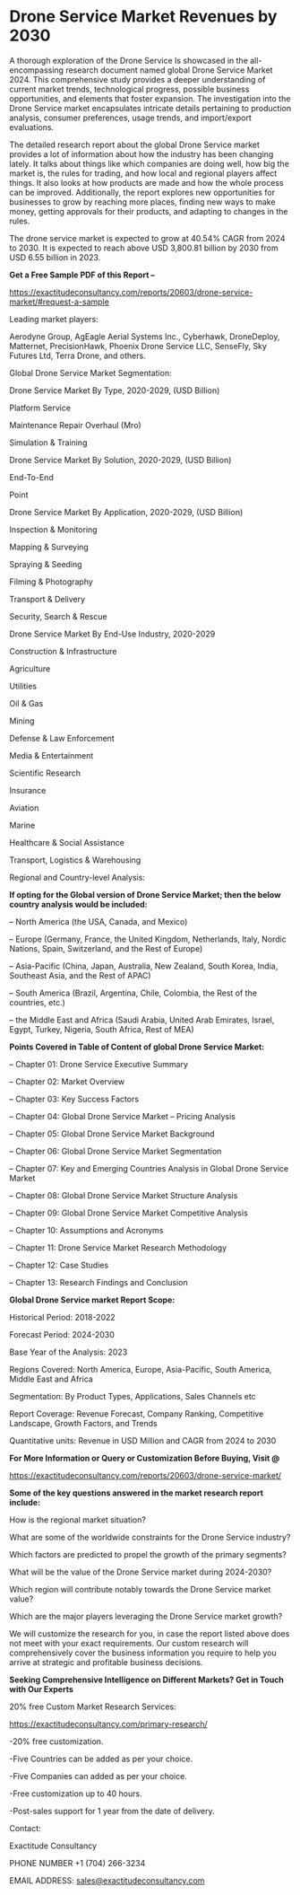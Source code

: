# Drone Service Market Revenues by 2030

A thorough exploration of the Drone Service Is showcased  in the all-encompassing research document named global Drone Service Market 2024. This comprehensive study provides a deeper understanding of current market trends, technological progress, possible business opportunities, and elements that foster expansion. The investigation into the Drone Service market encapsulates intricate details pertaining to production analysis, consumer preferences, usage trends, and import/export evaluations.

The detailed research report about the global Drone Service market provides a lot of information about how the industry has been changing lately. It talks about things like which companies are doing well, how big the market is, the rules for trading, and how local and regional players affect things. It also looks at how products are made and how the whole process can be improved. Additionally, the report explores new opportunities for businesses to grow by reaching more places, finding new ways to make money, getting approvals for their products, and adapting to changes in the rules.

The drone service market is expected to grow at 40.54% CAGR from 2024 to 2030. It is expected to reach above USD 3,800.81 billion by 2030 from USD 6.55 billion in 2023.

**Get a Free Sample PDF of this Report –**

https://exactitudeconsultancy.com/reports/20603/drone-service-market/#request-a-sample

Leading market players:

Aerodyne Group, AgEagle Aerial Systems Inc., Cyberhawk, DroneDeploy, Matternet, PrecisionHawk, Phoenix Drone Service LLC, SenseFly, Sky Futures Ltd, Terra Drone, and others.

Global Drone Service Market Segmentation:

Drone Service Market By Type, 2020-2029, (USD Billion)

Platform Service

Maintenance Repair Overhaul (Mro)

Simulation & Training

Drone Service Market By Solution, 2020-2029, (USD Billion)

End-To-End

Point

Drone Service Market By Application, 2020-2029, (USD Billion)

Inspection & Monitoring

Mapping & Surveying

Spraying & Seeding

Filming & Photography

Transport & Delivery

Security, Search & Rescue

Drone Service Market By End-Use Industry, 2020-2029

Construction & Infrastructure

Agriculture

Utilities

Oil & Gas

Mining

Defense & Law Enforcement

Media & Entertainment

Scientific Research

Insurance

Aviation

Marine

Healthcare & Social Assistance

Transport, Logistics & Warehousing

Regional and Country-level Analysis:

**If opting for the Global version of Drone Service Market; then the below country analysis would be included:**

– North America (the USA, Canada, and Mexico)

– Europe (Germany, France, the United Kingdom, Netherlands, Italy, Nordic Nations, Spain, Switzerland, and the Rest of Europe)

– Asia-Pacific (China, Japan, Australia, New Zealand, South Korea, India, Southeast Asia, and the Rest of APAC)

– South America (Brazil, Argentina, Chile, Colombia, the Rest of the countries, etc.)

– the Middle East and Africa (Saudi Arabia, United Arab Emirates, Israel, Egypt, Turkey, Nigeria, South Africa, Rest of MEA)

**Points Covered in Table of Content of global Drone Service Market:**

– Chapter 01:  Drone Service Executive Summary

– Chapter 02: Market Overview

– Chapter 03: Key Success Factors

– Chapter 04: Global Drone Service Market – Pricing Analysis

– Chapter 05: Global Drone Service Market Background

– Chapter 06: Global Drone Service Market Segmentation

– Chapter 07: Key and Emerging Countries Analysis in Global Drone Service Market

– Chapter 08: Global Drone Service Market Structure Analysis

– Chapter 09: Global Drone Service Market Competitive Analysis

– Chapter 10: Assumptions and Acronyms

– Chapter 11: Drone Service Market Research Methodology

– Chapter 12: Case Studies

– Chapter 13: Research Findings and Conclusion

**Global Drone Service market Report Scope:**

Historical Period: 2018-2022

Forecast Period: 2024-2030

Base Year of the Analysis: 2023

Regions Covered: North America, Europe, Asia-Pacific, South America, Middle East and Africa

Segmentation: By Product Types, Applications, Sales Channels etc

Report Coverage: Revenue Forecast, Company Ranking, Competitive Landscape, Growth Factors, and Trends

Quantitative units: Revenue in USD Million and CAGR from 2024 to 2030

**For More Information or Query or Customization Before Buying, Visit @**

https://exactitudeconsultancy.com/reports/20603/drone-service-market/

**Some of the key questions answered in the market research report include:**

How is the regional market situation?

What are some of the worldwide constraints for the Drone Service industry?

Which factors are predicted to propel the growth of the primary segments?

What will be the value of the Drone Service market during 2024-2030?

Which region will contribute notably towards the Drone Service market value?

Which are the major players leveraging the Drone Service market growth?

We will customize the research for you, in case the report listed above does not meet with your exact requirements. Our custom research will comprehensively cover the business information you require to help you arrive at strategic and profitable business decisions.

**Seeking Comprehensive Intelligence on Different Markets? Get in Touch with Our Experts**

20% free Custom Market Research Services:

https://exactitudeconsultancy.com/primary-research/

-20% free customization.

-Five Countries can be added as per your choice.

-Five Companies can added as per your choice.

-Free customization up to 40 hours.

-Post-sales support for 1 year from the date of delivery.

Contact:

Exactitude Consultancy

PHONE NUMBER +1 (704) 266-3234

EMAIL ADDRESS: sales@exactitudeconsultancy.com
